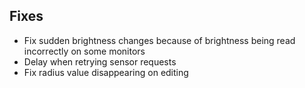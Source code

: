 ## Fixes

* Fix sudden brightness changes because of brightness being read incorrectly on some monitors
* Delay when retrying sensor requests
* Fix radius value disappearing on editing
